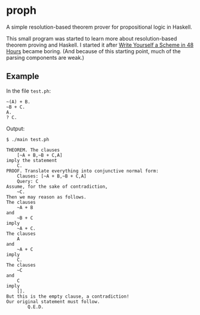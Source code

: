 # proph

A simple resolution-based theorem prover for propositional logic in Haskell.

This small program was started to learn more about resolution-based theorem
proving and Haskell. I started it after [Write Yourself a Scheme in 48
Hours](https://en.wikibooks.org/wiki/Write_Yourself_a_Scheme_in_48_Hours)
became boring. (And because of this starting point, much of the parsing
components are weak.)

## Example

In the file `test.ph`:

```
~(A) + B.
~B + C.
A.
? C.
```

Output:

```
$ ./main test.ph

THEOREM. The clauses
    [~A + B,~B + C,A]
imply the statement
    C.
PROOF. Translate everything into conjunctive normal form:
    Clauses: [~A + B,~B + C,A]
    Query: C
Assume, for the sake of contradiction,
    ~C.
Then we may reason as follows.
The clauses
    ~A + B
and
    ~B + C
imply
    ~A + C.
The clauses
    A
and
    ~A + C
imply
    C.
The clauses
    ~C
and
    C
imply
    [].
But this is the empty clause, a contradiction!
Our original statement must follow.
        Q.E.D.
```
